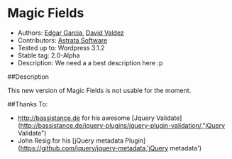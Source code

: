 # Magic Fields

* Authors: [Edgar Garcia](http://hunk.com.mx "Hunk"), [David Valdez](http://gnuget.org "Gnuget")
* Contributors: [Astrata Software](http://astrata.mx) 
* Tested up to: Wordpress 3.1.2
* Stable tag: 2.0-Alpha
* Description: We need a a best description here :p

##Description

This new version of Magic Fields is not usable for the moment.

##Thanks To:
* http://bassistance.de  for his awesome [Jquery Validate](http://bassistance.de/jquery-plugins/jquery-plugin-validation/,"jQuery Validate")
* John Resig  for his [jQuery metadata Plugin](https://github.com/jquery/jquery-metadata,'jQuery metadata')
